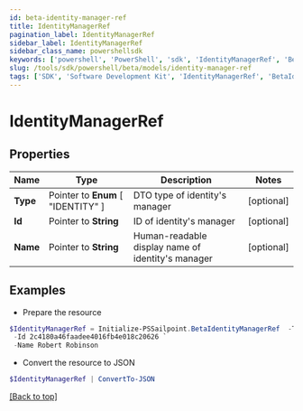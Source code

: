 ```yaml
---
id: beta-identity-manager-ref
title: IdentityManagerRef
pagination_label: IdentityManagerRef
sidebar_label: IdentityManagerRef
sidebar_class_name: powershellsdk
keywords: ['powershell', 'PowerShell', 'sdk', 'IdentityManagerRef', 'BetaIdentityManagerRef'] 
slug: /tools/sdk/powershell/beta/models/identity-manager-ref
tags: ['SDK', 'Software Development Kit', 'IdentityManagerRef', 'BetaIdentityManagerRef']
---
```



# IdentityManagerRef

## Properties

Name | Type | Description | Notes
------------ | ------------- | ------------- | -------------
**Type** |  Pointer to  **Enum** [  "IDENTITY" ] | DTO type of identity's manager | [optional] 
**Id** |  Pointer to **String** | ID of identity's manager | [optional] 
**Name** |  Pointer to **String** | Human-readable display name of identity's manager | [optional] 

## Examples

- Prepare the resource
```powershell
$IdentityManagerRef = Initialize-PSSailpoint.BetaIdentityManagerRef  -Type IDENTITY `
 -Id 2c4180a46faadee4016fb4e018c20626 `
 -Name Robert Robinson
```

- Convert the resource to JSON
```powershell
$IdentityManagerRef | ConvertTo-JSON
```


[[Back to top]](#) 

